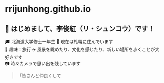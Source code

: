 # rrijunhong.github.io
## 👋 はじめまして、李俊紅（リ・シュンコウ）です！
🎓 北海道大学修士一年生
📍 現在は札幌に住んでいます  
🌱 趣味：旅行 ✈️ 風景を眺めたり、文化を感じたり、新しい場所を歩くことが大好きです  
📷 時々カメラで思い出を残しています  

> 「皆さんと仲良くして

